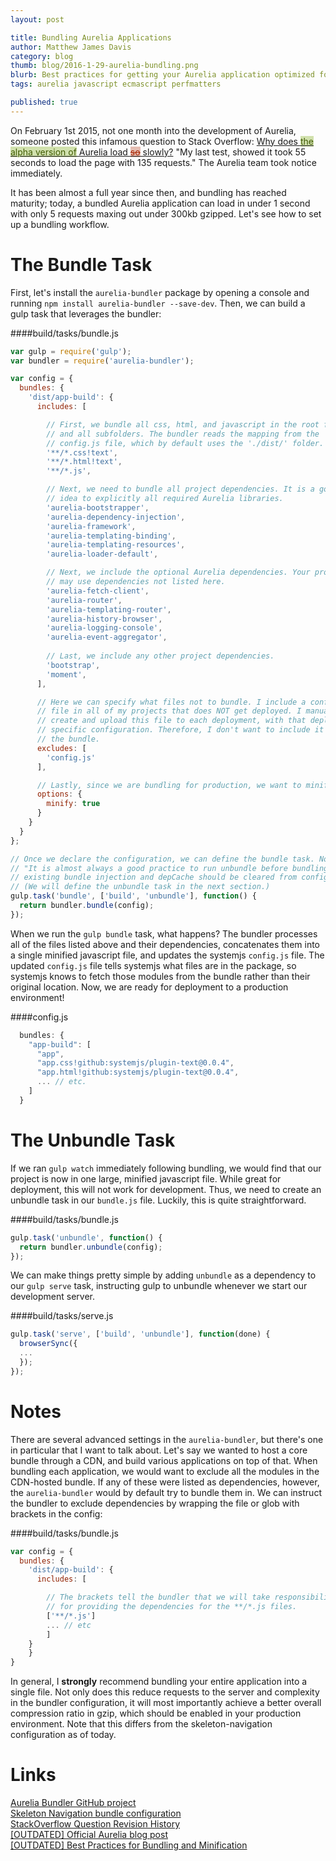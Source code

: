 ```yaml
---
layout: post

title: Bundling Aurelia Applications
author: Matthew James Davis
category: blog
thumb: blog/2016-1-29-aurelia-bundling.png
blurb: Best practices for getting your Aurelia application optimized for deployment
tags: aurelia javascript ecmascript perfmatters

published: true
---
```

On February 1st 2015, not one month into the development of Aurelia, someone posted this infamous question to Stack Overflow: [Why does <span style="background: #D1E1AD;color: #405A04;">the alpha version of</span> Aurelia load <s style="color: #A82400;background-color: #E5BDB2;">so</s> slowly?](http://stackoverflow.com/questions/28258956/why-does-the-alpha-version-of-aurelia-load-slowly) "My last test, showed it took 55 seconds to load the page with 135 requests." The Aurelia team took notice immediately.

It has been almost a full year since then, and bundling has reached maturity; today, a bundled Aurelia application can load in under 1 second with only 5 requests maxing out under 300kb gzipped. Let's see how to set up a bundling workflow.

# The Bundle Task

First, let's install the `aurelia-bundler` package by opening a console and running `npm install aurelia-bundler --save-dev`. Then, we can build a gulp task that leverages the bundler:

####build/tasks/bundle.js
```javascript
var gulp = require('gulp');
var bundler = require('aurelia-bundler');

var config = {
  bundles: {
    'dist/app-build': {
      includes: [

      	// First, we bundle all css, html, and javascript in the root folder 
      	// and all subfolders. The bundler reads the mapping from the
      	// config.js file, which by default uses the './dist/' folder.
        '**/*.css!text',
        '**/*.html!text',
        '**/*.js',

        // Next, we need to bundle all project dependencies. It is a good 
        // idea to explicitly all required Aurelia libraries.
        'aurelia-bootstrapper',
        'aurelia-dependency-injection',
        'aurelia-framework',
        'aurelia-templating-binding',
        'aurelia-templating-resources',
        'aurelia-loader-default',

        // Next, we include the optional Aurelia dependencies. Your project 
        // may use dependencies not listed here.
        'aurelia-fetch-client',
        'aurelia-router',
        'aurelia-templating-router',
        'aurelia-history-browser',
        'aurelia-logging-console',
        'aurelia-event-aggregator',
        
        // Last, we include any other project dependencies.
        'bootstrap',
        'moment',
      ],

      // Here we can specify what files not to bundle. I include a config.js
      // file in all of my projects that does NOT get deployed. I manually
      // create and upload this file to each deployment, with that deployment's
      // specific configuration. Therefore, I don't want to include it in 
      // the bundle.
      excludes: [
        'config.js'
      ],

      // Lastly, since we are bundling for production, we want to minify as well.
      options: {
        minify: true
      }
    }
  }
};

// Once we declare the configuration, we can define the bundle task. Note:
// "It is almost always a good practice to run unbundle before bundling. The 
// existing bundle injection and depCache should be cleared from config.js."
// (We will define the unbundle task in the next section.)
gulp.task('bundle', ['build', 'unbundle'], function() {
  return bundler.bundle(config);
});
```

When we run the `gulp bundle` task, what happens? The bundler processes all of the files listed above and their dependencies, concatenates them into a single minified javascript file, and updates the systemjs `config.js` file. The updated `config.js` file tells systemjs what files are in the package, so systemjs knows to fetch those modules from the bundle rather than their original location. Now, we are ready for deployment to a production environment!

####config.js
```javascript
  bundles: {
    "app-build": [
      "app",
      "app.css!github:systemjs/plugin-text@0.0.4",
      "app.html!github:systemjs/plugin-text@0.0.4",
      ... // etc.
    ]
  }
```

# The Unbundle Task

If we ran `gulp watch` immediately following bundling, we would find that our project is now in one large, minified javascript file. While great for deployment, this will not work for development. Thus, we need to create an unbundle task in our `bundle.js` file. Luckily, this is quite straightforward.

####build/tasks/bundle.js
```javascript
gulp.task('unbundle', function() {
  return bundler.unbundle(config);
});
```

We can make things pretty simple by adding `unbundle` as a dependency to our `gulp serve` task, instructing gulp to unbundle whenever we start our development server.

####build/tasks/serve.js
```javascript
gulp.task('serve', ['build', 'unbundle'], function(done) {
  browserSync({
  ...
  });
});
```

# Notes

There are several advanced settings in the `aurelia-bundler`, but there's one in particular that I want to talk about. Let's say we wanted to host a core bundle through a CDN, and build various applications on top of that. When bundling each application, we would want to exclude all the modules in the CDN-hosted bundle. If any of these were listed as dependencies, however, the `aurelia-bundler` would by default try to bundle them in. We can instruct the bundler to exclude dependencies by wrapping the file or glob with brackets in the config:

####build/tasks/bundle.js
```javascript
var config = {
  bundles: {
    'dist/app-build': {
      includes: [

      	// The brackets tell the bundler that we will take responsibility
      	// for providing the dependencies for the **/*.js files.
        ['**/*.js']
      	... // etc
    	]
  	}
	}
}
```

In general, I **strongly** recommend bundling your entire application into a single file. Not only does this reduce requests to the server and complexity in the bundler configuration, it will most importantly achieve a better overall compression ratio in gzip, which should be enabled in your production environment. Note that this differs from the skeleton-navigation configuration as of today.

# Links
[Aurelia Bundler GitHub project](https://github.com/aurelia/bundler)<br />
[Skeleton Navigation bundle configuration](https://github.com/aurelia/skeleton-navigation/blob/master/skeleton-es2016/build/bundles.json)<br />
[StackOverflow Question Revision History](http://stackoverflow.com/posts/28258956/revisions)<br />
[[OUTDATED] Official Aurelia blog post](http://blog.durandal.io/2015/09/11/bundling-aurelia-apps/)<br />
[[OUTDATED] Best Practices for Bundling and Minification](http://patrickwalters.net/my-best-practices-for-aurelia-bundling-and-minification/)<br />